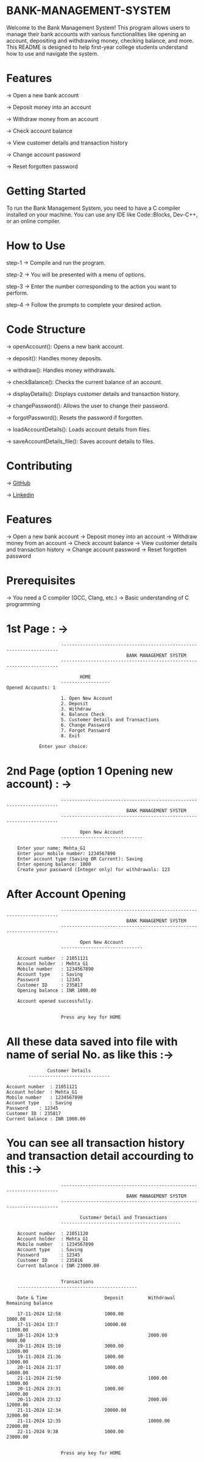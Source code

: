 # BANK-MANAGEMENT-SYSTEM
Welcome to the Bank Management System! This program allows users to manage their bank accounts with various functionalities like opening an account, 		depositing and withdrawing money, checking balance, and more. This README is designed to help first-year college students understand how to use and navigate 	the system.


# Features
 -> Open a new bank account
 
 -> Deposit money into an account
 
 -> Withdraw money from an account
 
 -> Check account balance
 
 -> View customer details and transaction history
 
 -> Change account password
 
 -> Reset forgotten password
 
 
# Getting Started
To run the Bank Management System, you need to have a C compiler installed on your machine. 
You can use any IDE like Code::Blocks, Dev-C++, or an online compiler.
# How to Use
 step-1 -> Compile and run the program.
 
 step-2 -> You will be presented with a menu of options.
 
 step-3 -> Enter the number corresponding to the action you want to perform.
 
 step-4 -> Follow the prompts to complete your desired action.
 
# Code Structure
 -> openAccount(): Opens a new bank account.
 
 -> deposit(): Handles money deposits.
 
 -> withdraw(): Handles money withdrawals.
 
 -> checkBalance(): Checks the current balance of an account.
 
 -> displayDetails(): Displays customer details and transaction history.
 
 -> changePassword(): Allows the user to change their password.
 
 -> forgotPassword(): Resets the password if forgotten.
 
 -> loadAccountDetails(): Loads account details from files.
 
 -> saveAccountDetails_file(): Saves account details to files.
 
# Contributing
-> [GitHub](https://github.com/Mehta-g1)
 
-> [Linkedin](https://www.linkedin.com/in/mehta-g1/)
  
  

# Features
 -> Open a new bank account
 -> Deposit money into an account
 -> Withdraw money from an account
 -> Check account balance
 -> View customer details and transaction history
 -> Change account password
 -> Reset forgotten password

# Prerequisites
 -> You need a C compiler (GCC, Clang, etc.)
 -> Basic understanding of C programming

# 1st Page : ->

                        ---------------------------------------------------------------------
                                                BANK MANAGEMENT SYSTEM
                        ---------------------------------------------------------------------

                               HOME
                        ------------------                                      Opened Accounts: 1

                        1. Open New Account
                        2. Deposit
                        3. Withdraw
                        4. Balance Check
                        5. Customer Details and Transactions
                        6. Change Password
                        7. Forgot Password
                        8. Exit

                Enter your choice:

# 2nd Page (option 1 Opening new account) : ->


                        ---------------------------------------------------------------------
                                                BANK MANAGEMENT SYSTEM
                        ---------------------------------------------------------------------

                               Open New Account
                        ------------------------------

        Enter your name: Mehta_G1
        Enter your mobile number: 1234567890
        Enter account type (Saving OR Current): Saving
        Enter opening balance: 1000
        Create your password (Integer only) for withdrawals: 123


# After Account Opening

                        ---------------------------------------------------------------------
                                                BANK MANAGEMENT SYSTEM
                        ---------------------------------------------------------------------

                               Open New Account
                        ------------------------------

        Account number  : 21051121
        Account holder  : Mehta_G1
        Mobile number   : 1234567890
        Account type    : Saving
        Password        : 12345
        Customer ID     : 235817
        Opening balance : INR 1000.00

        Account opened successfully.


                        Press any key for HOME
                        
# All these data saved into file with name of serial No. as like this :->
			       Customer Details         
			------------------------------

	Account number	: 21051121
	Account holder	: Mehta_G1
	Mobile number	: 1234567890
	Account type	: Saving
	Password	: 12345
	Customer ID	: 235817
	Current balance	: INR 1000.00

# You can see all transaction history and transaction detail accourding to this :->



                        ---------------------------------------------------------------------
                                                BANK MANAGEMENT SYSTEM
                        ---------------------------------------------------------------------

                               Customer Detail and Transactions
                        --------------------------------------------

        Account number  : 21051120
        Account holder  : Mehta_G1
        Mobile number   : 1234567890
        Account type    : Saving
        Password        : 12345
        Customer ID     : 235816
        Current balance : INR 23000.00


                        Transactions
        --------------------------------------------

        Date & Time                     Deposit         Withdrawal              Remaining balance

        17-11-2024 12:58                1000.00                                 1000.00
        17-11-2024 13:7                 10000.00                                11000.00
        18-11-2024 13:9                                 2000.00                 9000.00
        19-11-2024 15:10                3000.00                                 12000.00
        19-11-2024 21:36                1000.00                                 13000.00
        20-11-2024 21:37                1000.00                                 14000.00
        21-11-2024 21:50                                1000.00                 13000.00
        20-11-2024 23:31                1000.00                                 14000.00
        20-11-2024 23:32                                2000.00                 12000.00
        21-11-2024 12:34                20000.00                                32000.00
        21-11-2024 12:35                                10000.00                22000.00
        22-11-2024 9:38                 1000.00                                 23000.00


                        Press any key for HOME
